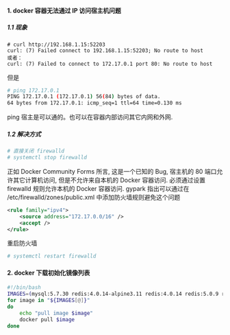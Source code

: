#### 1. docker 容器无法通过 IP 访问宿主机问题

##### 1.1 现象

```
# curl http://192.168.1.15:52203
curl: (7) Failed connect to 192.168.1.15:52203; No route to host
或者：
curl: (7) Failed to connect to 172.17.0.1 port 80: No route to host
```

但是

```bash
# ping 172.17.0.1
PING 172.17.0.1 (172.17.0.1) 56(84) bytes of data.
64 bytes from 172.17.0.1: icmp_seq=1 ttl=64 time=0.130 ms
```

ping 宿主是可以通的。也可以在容器内部访问其它内网和外网.

##### 1.2 解决方式

```bash
# 直接关闭 firewalld
# systemctl stop firewalld
```

正如 Docker Community Forms 所言, 这是一个已知的 Bug, 宿主机的 80 端口允许其它计算机访问, 但是不允许来自本机的 Docker 容器访问. 必须通过设置 firewalld 规则允许本机的 Docker 容器访问.
gypark 指出可以通过在 /etc/firewalld/zones/public.xml 中添加防火墙规则避免这个问题

```xml
<rule family="ipv4">
    <source address="172.17.0.0/16" />
    <accept />
</rule>
```

重启防火墙

```bash
# systemctl restart firewalld
```

#### 2. docker 下载初始化镜像列表

```bash
#!/bin/bash
IMAGES=(mysql:5.7.30 redis:4.0.14-alpine3.11 redis:4.0.14 redis:5.0.9 redis:5.0.9-alpine3.12 redis:6.0.6 redis:6.0.6-alpine3.12 busybox:1.32.0 busybox:1.32.0-glibc alpine:3.12.0 centos:centos7.7.1908 centos:centos7.8.2003 ubuntu:18.04)
for image in "${IMAGES[@]}"
do
	echo "pull image $image"
	docker pull $image
done
```

